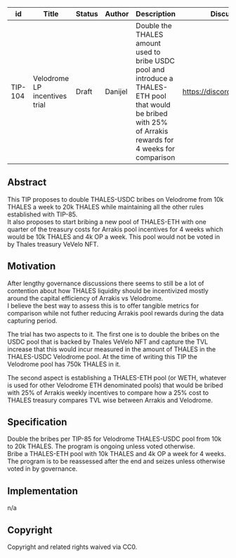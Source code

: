 | id | Title | Status | Author | Description | Discussions to | Created |
| ----------- | ----------- | ----------- | ----------- | ----------- | ----------- | ----------- |
| TIP-104 | Velodrome LP incentives trial| Draft | Danijel | Double the THALES amount used to bribe USDC pool and introduce a THALES-ETH pool that would be bribed with 25% of Arrakis rewards for 4 weeks for comparison  | https://discord.gg/rPpPcMXSeU | 2022-11-18


## Abstract

This TIP proposes to double THALES-USDC bribes on Velodrome from 10k THALES a week to 20k THALES while maintaining all the other rules established with TIP-85.  
It also proposes to start bribing a new pool of THALES-ETH with one quarter of the treasury costs for Arrakis pool incentives for 4 weeks which would be 10k THALES and 4k OP a week. This pool would not be voted in by Thales treasury VeVelo NFT.
 
## Motivation
 
After lengthy governance discussions there seems to still be a lot of contention about how THALES liquidity should be incentivized mostly around the capital efficiency of Arrakis vs Velodrome.  
I believe the best way to assess this is to offer tangible metrics for comparison while not futher reducing Arrakis pool rewards during the data capturing period.    

The trial has two aspects to it.  The first one is to double the bribes on the USDC pool that is backed by Thales VeVelo NFT and capture the TVL increase that this would incur measured in the amount of THALES in the THALES-USDC Velodrome pool. At the time of writing this TIP the Velodrome pool has 750k THALES in it.  

The second aspect is establishing a THALES-ETH pool (or WETH, whatever is used for other Velodrome ETH denominated pools) that would be bribed with 25% of Arrakis weekly incentives to compare how a 25% cost to THALES treasury compares TVL wise between Arrakis and Velodrome.   

## Specification 

Double the bribes per TIP-85 for Velodrome THALES-USDC pool from 10k to 20k THALES. The program is ongoing unless voted otherwise.    
Bribe a THALES-ETH pool with 10k THALES and 4k OP a week for 4 weeks. The program is to be reassessed after the end and seizes unless otherwise voted in by governance.  

## Implementation

n/a

## Copyright
 
Copyright and related rights waived via CC0.
